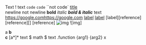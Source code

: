 Text \! text `code` ``code`` ``not code` [title](label)  
newline
not newline
**bold**
*italic*
***bold & italic***
text <https://google.com>https://google.com
[label](https://google.com) [label](https://google.com 'url')
[label][reference]
[reference][] [reference]
![img](https://google.com) ![img]
<!-- comm
ent -->
a **b  
c**
[a*]*
text $ math $ text .function {arg1} {arg2} x